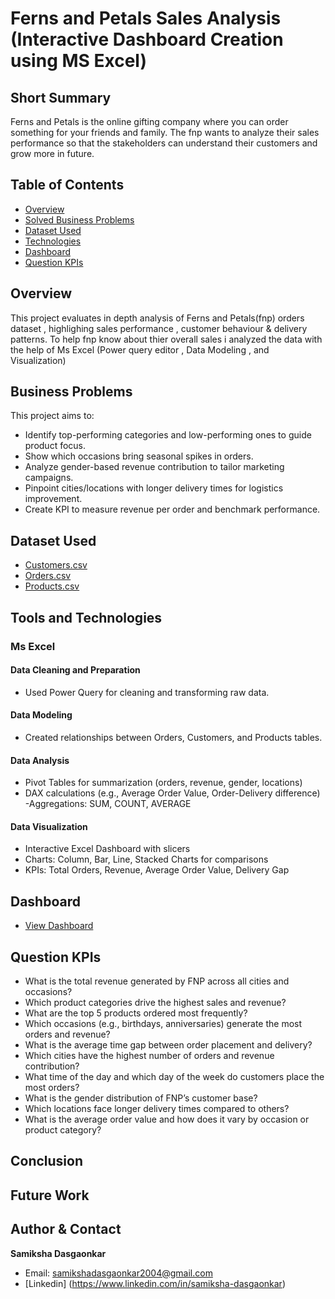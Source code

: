 # Ferns and Petals Sales Analysis (Interactive Dashboard Creation using MS Excel)

## Short Summary
Ferns and Petals is the online gifting company where you can order something for your friends and family. The fnp wants to analyze their sales performance so that the stakeholders can understand their customers and grow more in future.

## Table of Contents
- <a href = "Overview">Overview</a>
- <a href = "Solved Business Problems">Solved Business Problems</a>
- <a href = "Dataset Used">Dataset Used</a>
- <a href = "Tools and Technologies">Technologies</a>
- <a href = "Dashboard">Dashboard</a>
- <a href = "Question KPIs">Question KPIs</a>

## Overview
This project evaluates in depth analysis of Ferns and Petals(fnp) orders dataset , highlighing sales performance , customer behaviour & delivery patterns. 
To help fnp know about thier overall sales i analyzed the data with the help of Ms Excel (Power query editor , Data Modeling , and Visualization)

## Business Problems
This project aims to:
- Identify top-performing categories and low-performing ones to guide product focus.
- Show which occasions bring seasonal spikes in orders.
- Analyze gender-based revenue contribution to tailor marketing campaigns.
- Pinpoint cities/locations with longer delivery times for logistics improvement.
- Create KPI to measure revenue per order and benchmark performance.
  
## Dataset Used
- <a href = "https://github.com/Samikshadasgaonkar/fnp_sales_analysis_excel/blob/main/customers.csv">Customers.csv</a>
- <a href = "https://github.com/Samikshadasgaonkar/fnp_sales_analysis_excel/blob/main/orders.csv">Orders.csv</a>
- <a href = "https://github.com/Samikshadasgaonkar/fnp_sales_analysis_excel/blob/main/products.csv">Products.csv</a>

## Tools and Technologies
### Ms Excel
#### Data Cleaning and Preparation
- Used Power Query for cleaning and transforming raw data.
#### Data Modeling
- Created relationships between Orders, Customers, and Products tables.
#### Data Analysis
- Pivot Tables for summarization (orders, revenue, gender, locations)
- DAX calculations (e.g., Average Order Value, Order-Delivery difference)
-Aggregations: SUM, COUNT, AVERAGE
#### Data Visualization
- Interactive Excel Dashboard with slicers
- Charts: Column, Bar, Line, Stacked Charts for comparisons
- KPIs: Total Orders, Revenue, Average Order Value, Delivery Gap


## Dashboard
- <a href = "https://github.com/Samikshadasgaonkar/fnp_sales_analysis_excel/blob/main/Ferns%20and%20Petals%20Dashboard.png">View Dashboard</a>

## Question KPIs
- What is the total revenue generated by FNP across all cities and occasions?
- Which product categories drive the highest sales and revenue?
- What are the top 5 products ordered most frequently?
- Which occasions (e.g., birthdays, anniversaries) generate the most orders and revenue?
- What is the average time gap between order placement and delivery?
- Which cities have the highest number of orders and revenue contribution?
- What time of the day and which day of the week do customers place the most orders?
- What is the gender distribution of FNP’s customer base?
- Which locations face longer delivery times compared to others?
- What is the average order value and how does it vary by occasion or product category?

## Conclusion
## Future Work
## Author & Contact
**Samiksha Dasgaonkar**
- Email: samikshadasgaonkar2004@gmail.com
- [Linkedin] (https://www.linkedin.com/in/samiksha-dasgaonkar)

